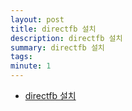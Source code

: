 ```yaml
---
layout: post
title: directfb 설치
description: directfb 설치
summary: directfb 설치
tags: 
minute: 1
---
```

* [directfb 설치](https://zelda.tistory.com/entry/DirectFB-in-Ubuntu-1804-of-VirtualBox)